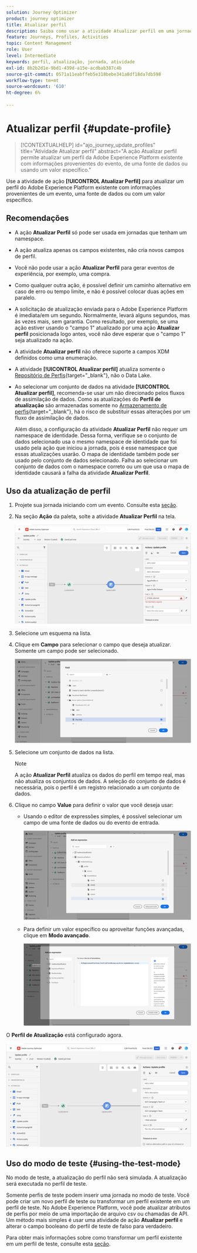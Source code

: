 ```yaml
---
solution: Journey Optimizer
product: journey optimizer
title: Atualizar perfil
description: Saiba como usar a atividade Atualizar perfil em uma jornada
feature: Journeys, Profiles, Activities
topic: Content Management
role: User
level: Intermediate
keywords: perfil, atualização, jornada, atividade
exl-id: 8b2b2d1e-9bd1-439d-a15e-acdbab387c4b
source-git-commit: 0571a11eabffeb5e318bebe341a8df18da7db598
workflow-type: tm+mt
source-wordcount: '610'
ht-degree: 6%

---
```


# Atualizar perfil {#update-profile}

>[!CONTEXTUALHELP]
>id="ajo_journey_update_profiles"
>title="Atividade Atualizar perfil"
>abstract="A ação Atualizar perfil permite atualizar um perfil da Adobe Experience Platform existente com informações provenientes do evento, de uma fonte de dados ou usando um valor específico."

Use a atividade de ação **[!UICONTROL Atualizar Perfil]** para atualizar um perfil do Adobe Experience Platform existente com informações provenientes de um evento, uma fonte de dados ou com um valor específico.

## Recomendações

* A ação **Atualizar Perfil** só pode ser usada em jornadas que tenham um namespace.
* A ação atualiza apenas os campos existentes, não cria novos campos de perfil.
* Você não pode usar a ação **Atualizar Perfil** para gerar eventos de experiência, por exemplo, uma compra.
* Como qualquer outra ação, é possível definir um caminho alternativo em caso de erro ou tempo limite, e não é possível colocar duas ações em paralelo.
* A solicitação de atualização enviada para o Adobe Experience Platform é imediata/em um segundo. Normalmente, levará alguns segundos, mas às vezes mais, sem garantia. Como resultado, por exemplo, se uma ação estiver usando o &quot;campo 1&quot; atualizado por uma ação **Atualizar perfil** posicionada logo antes, você não deve esperar que o &quot;campo 1&quot; seja atualizado na ação.
* A atividade **Atualizar perfil** não oferece suporte a campos XDM definidos como uma enumeração.
* A atividade **[!UICONTROL Atualizar perfil]** atualiza somente o [Repositório de Perfis](https://experienceleague.adobe.com/docs/experience-platform/profile/home.html#profile-data-store){target="_blank"}, não o Data Lake.
* Ao selecionar um conjunto de dados na atividade **[!UICONTROL Atualizar perfil]**, recomenda-se usar um não direcionado pelos fluxos de assimilação de dados. Como as atualizações do **Perfil de atualização** são armazenadas somente no [Armazenamento de perfis](https://experienceleague.adobe.com/docs/experience-platform/profile/home.html#profile-data-store){target="_blank"}, há o risco de substituir essas alterações por um fluxo de assimilação de dados.

  Além disso, a configuração da atividade **Atualizar Perfil** não requer um namespace de identidade. Dessa forma, verifique se o conjunto de dados selecionado usa o mesmo namespace de identidade que foi usado pela ação que iniciou a jornada, pois é esse namespace que essas atualizações usarão. O mapa de identidade também pode ser usado pelo conjunto de dados selecionado. Falha ao selecionar um conjunto de dados com o namespace correto ou um que usa o mapa de identidade causará a falha da atividade **Atualizar Perfil**.



## Uso da atualização de perfil

1. Projete sua jornada iniciando com um evento. Consulte esta [seção](../building-journeys/journey.md).

1. Na seção **Ação** da paleta, solte a atividade **Atualizar Perfil** na tela.

   ![](assets/profileupdate0.png)

1. Selecione um esquema na lista.

1. Clique em **Campo** para selecionar o campo que deseja atualizar. Somente um campo pode ser selecionado.

   ![](assets/profileupdate2.png)

1. Selecione um conjunto de dados na lista.

   >[!NOTE]
   >
   >A ação **Atualizar Perfil** atualiza os dados do perfil em tempo real, mas não atualiza os conjuntos de dados. A seleção do conjunto de dados é necessária, pois o perfil é um registro relacionado a um conjunto de dados.

1. Clique no campo **Value** para definir o valor que você deseja usar:

   * Usando o editor de expressões simples, é possível selecionar um campo de uma fonte de dados ou do evento de entrada.

     ![](assets/profileupdate4.png)

   * Para definir um valor específico ou aproveitar funções avançadas, clique em **Modo avançado**.

     ![](assets/profileupdate3.png)

O **Perfil de Atualização** está configurado agora.

![](assets/profileupdate1.png)


## Uso do modo de teste {#using-the-test-mode}

No modo de teste, a atualização do perfil não será simulada. A atualização será executada no perfil de teste.

Somente perfis de teste podem inserir uma jornada no modo de teste. Você pode criar um novo perfil de teste ou transformar um perfil existente em um perfil de teste. No Adobe Experience Platform, você pode atualizar atributos de perfis por meio de uma importação de arquivo csv ou chamadas de API. Um método mais simples é usar uma atividade de ação **Atualizar perfil** e alterar o campo booleano do perfil de teste de falso para verdadeiro.

Para obter mais informações sobre como transformar um perfil existente em um perfil de teste, consulte esta [seção](../audience/creating-test-profiles.md#create-test-profiles-csv).
